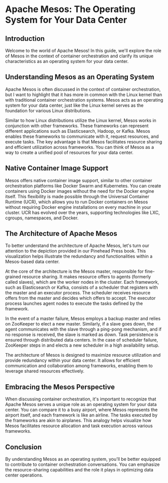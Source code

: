 # Apache Mesos: The Operating System for Your Data Center

## Introduction
Welcome to the world of Apache Mesos! In this guide, we'll explore the role of Mesos in the context of container orchestration and clarify its unique characteristics as an operating system for your data center.

## Understanding Mesos as an Operating System
Apache Mesos is often discussed in the context of container orchestration, but I want to highlight that it has more in common with the Linux kernel than with traditional container orchestration systems. Mesos acts as an operating system for your data center, just like the Linux kernel serves as the foundation for various Linux distributions.

Similar to how Linux distributions utilize the Linux kernel, Mesos works in conjunction with other frameworks. These frameworks can represent different applications such as Elasticsearch, Hadoop, or Kafka. Mesos enables these frameworks to communicate with it, request resources, and execute tasks. The key advantage is that Mesos facilitates resource sharing and efficient utilization across frameworks. You can think of Mesos as a way to create a unified pool of resources for your data center.

## Native Container Image Support
Mesos offers native container image support, similar to other container orchestration platforms like Docker Swarm and Kubernetes. You can create containers using Docker images without the need for the Docker engine itself. This flexibility is made possible through the Universal Container Runtime (UCR), which allows you to run Docker containers on Mesos without requiring Docker engine installations on every machine in your cluster. UCR has evolved over the years, supporting technologies like LXC, cgroups, namespaces, and Docker.

## The Architecture of Apache Mesos
To better understand the architecture of Apache Mesos, let's turn our attention to the depiction provided in our Pinehead Press book. This visualization helps illustrate the redundancy and functionalities within a Mesos-based data center.

At the core of the architecture is the Mesos master, responsible for fine-grained resource sharing. It makes resource offers to agents (formerly called slaves), which are the worker nodes in the cluster. Each framework, such as Elasticsearch or Kafka, consists of a scheduler that registers with the master and an executor process. The scheduler receives resource offers from the master and decides which offers to accept. The executor process launches agent nodes to execute the tasks defined by the framework.

In the event of a master failure, Mesos employs a backup master and relies on ZooKeeper to elect a new master. Similarly, if a slave goes down, the agent communicates with the slave through a ping-pong mechanism, and if no response is received, the slave is marked as down. Task persistence is ensured through distributed data centers. In the case of scheduler failure, ZooKeeper steps in and elects a new scheduler in a high availability setup.

The architecture of Mesos is designed to maximize resource utilization and provide redundancy within your data center. It allows for efficient communication and collaboration among frameworks, enabling them to leverage shared resources effectively.

## Embracing the Mesos Perspective
When discussing container orchestration, it's important to recognize that Apache Mesos serves a unique role as an operating system for your data center. You can compare it to a busy airport, where Mesos represents the airport itself, and each framework is like an airline. The tasks executed by the frameworks are akin to airplanes. This analogy helps visualize how Mesos facilitates resource allocation and task execution across various frameworks.

## Conclusion
By understanding Mesos as an operating system, you'll be better equipped to contribute to container orchestration conversations. You can emphasize the resource-sharing capabilities and the role it plays in optimizing data center operations.